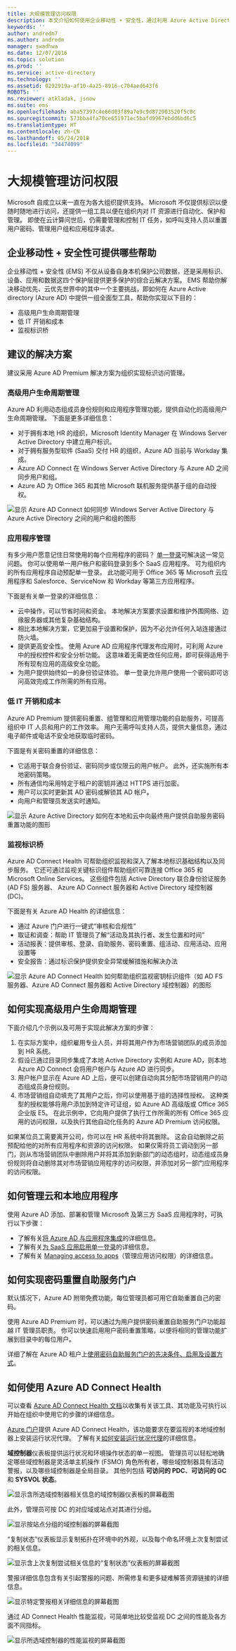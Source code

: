 ```yaml
---
title: 大规模管理访问权限
description: 本文介绍如何使用企业移动性 + 安全性，通过利用 Azure Active Directory 中的工具使组织能够进行标识访问管理。
keywords: ''
author: andredm7
ms.author: andredm
manager: swadhwa
ms.date: 12/07/2016
ms.topic: solution
ms.prod: ''
ms.service: active-directory
ms.technology: ''
ms.assetid: 0292919a-af10-4a25-8916-c704aed643f6
ROBOTS: ''
ms.reviewer: atkladak, jsnow
ms.suite: ems
ms.openlocfilehash: aba57397c4e66d03f89a7e9c9d872903520f5c0c
ms.sourcegitcommit: 573bba4fa70ce651971ec5bafd9967ebdd6bd6c5
ms.translationtype: HT
ms.contentlocale: zh-CN
ms.lasthandoff: 05/24/2018
ms.locfileid: "34474099"
---
```

# <a name="manage-access-at-scale"></a>大规模管理访问权限
Microsoft 自成立以来一直在为各大组织提供支持。 Microsoft 不仅提供标识以便随时随地进行访问，还提供一组工具以便在组织内对 IT 资源进行自动化、保护和管理。 即使在云计算问世后，仍需要管理和控制 IT 任务，如呼叫支持人员以重置用户密码、管理用户组和应用程序请求。

## <a name="how-enterprise-mobility--security-can-help-you"></a>企业移动性 + 安全性可提供哪些帮助
企业移动性 + 安全性 (EMS) 不仅从设备自身本机保护公司数据，还是采用标识、设备、应用和数据这四个保护层提供更多保护的综合云解决方案。 EMS 帮助你解决移动优先、云优先世界中的其中一个主要挑战，即如何在 Azure Active directory (Azure AD) 中提供一组全面型工具，帮助你实现以下目的：
- 高级用户生命周期管理
- 低 IT 开销和成本
- 监视标识桥

## <a name="recommended-solution"></a>建议的解决方案
建议采用 Azure AD Premium 解决方案为组织实现标识访问管理。

### <a name="advanced-user-lifecycle-management"></a>高级用户生命周期管理
Azure AD 利用动态组成员身份规则和应用程序管理功能，提供自动化的高级用户生命周期管理。 下面是更多详细信息：

- 对于拥有本地 HR 的组织，Microsoft Identity Manager 在 Windows Server Active Directory 中建立用户标识。
- 对于拥有服务型软件 (SaaS) 交付 HR 的组织，Azure AD 当前与 Workday 集成。
- Azure AD Connect 在 Windows Server Active Directory 与 Azure AD 之间同步用户和组。
- Azure AD 为 Office 365 和其他 Microsoft 联机服务提供基于组的自动授权。

![显示 Azure AD Connect 如何同步 Windows Server Active Directory 与 Azure Active Directory 之间的用户和组的图形](./media/manage-access-at-scale/manage-access-at-scale-fig1.png)

### <a name="application-management"></a>应用程序管理
有多少用户愿意记住日常使用的每个应用程序的密码？ [单一登录](https://azure.microsoft.com/documentation/articles/active-directory-appssoaccess-whatis/)可解决这一常见问题。 你可以使用单一用户帐户和密码登录到多个 SaaS 应用程序。 可为组织内的所有应用程序自动预配单一登录。 此功能可用于 Office 365 等 Microsoft 云应用程序和 Salesforce、ServiceNow 和 Workday 等第三方应用程序。

下面是有关单一登录的详细信息：

 - 云中操作，可以节省时间和资金。 本地解决方案要求设置和维护外围网络、边缘服务器或其他复杂基础结构。
 - 相比本地解决方案，它更加易于设置和保护，因为不必允许任何入站连接通过防火墙。
 - 提供更高安全性。 使用 Azure AD 应用程序代理发布应用时，可利用 Azure 中的授权控件和安全分析功能。 这意味着无需更改任何应用，即可获得适用于所有现有应用的高级安全功能。
 - 为用户提供始终如一的身份验证体验。 单一登录允许用户使用一个密码即可访问高效完成工作所需的所有应用。

### <a name="low-it-overhead-and-cost"></a>低 IT 开销和成本
Azure AD Premium 提供密码重置、组管理和应用管理功能的自助服务，可提高组织中 IT 人员和用户的工作效率。 用户无需呼叫支持人员，提供大量信息，通过电子邮件或电话不安全地获取临时密码。

下面是有关密码重置的详细信息：

- 它适用于联合身份验证、密码同步或仅限云的用户帐户。 此外，还实施所有本地密码策略。
- 所有通信均采用特定于租户的密钥并通过 HTTPS 进行加密。
- 用户可以实时更新其 AD 密码或解锁其 AD 帐户。
- 向用户和管理员发送实时通知。

![显示 Azure Active Directory 如何在本地和云中向最终用户提供自助服务密码重置功能的图形](./media/manage-access-at-scale/manage-access-at-scale-fig2.png)

### <a name="monitor-your-identity-bridge"></a>监视标识桥
Azure AD Connect Health 可帮助组织监视和深入了解本地标识基础结构以及同步服务。 它还可通过监视关键标识组件帮助组织可靠连接 Office 365 和 Microsoft Online Services。 这些组件包括 Active Directory 联合身份验证服务 (AD FS) 服务器、 Azure AD Connect 服务器和 Active Directory 域控制器 (DC)。

下面是有关 Azure AD Health 的详细信息：

- 通过 Azure 门户进行一键式“审核和合规性”
- 取证和调查：帮助 IT 管理员了解“活动及其执行者、发生位置和时间”
- 活动报表：提供审核、登录、自助服务、密码重置、组活动、应用活动、应用设置等
- 安全报告：通过标识保护提供安全异常缓解措施和解决办法

![显示 Azure AD Connect Health 如何帮助组织监视密钥标识组件（如 AD FS 服务器、Azure AD Connect 服务器和 Active Directory 域控制器）的图形](./media/manage-access-at-scale/manage-access-at-scale-fig3.png)

## <a name="how-to-implement-an-advanced-user-lifecycle-management"></a>如何实现高级用户生命周期管理
下面介绍几个示例以及可用于实现此解决方案的步骤：

1. 在实际方案中，组织雇用专业人员，并将其用户作为市场营销团队的成员添加到 HR 系统。
2.  假设已通过目录同步集成了本地 Active Directory 实例和 Azure AD，则本地 Azure AD Connect 会将用户帐户与 Azure AD 进行同步。
3.  用户帐户显示在 Azure AD 上后，便可以创建自动向其分配市场营销用户的动态组成员身份规则。
4.  市场营销组自动填充了其用户之后，你可以使用基于组的选择性授权。 这种类型的授权能够将用户添加到特定许可证组，如 Azure AD 高级版或 Office 365 企业版 E5。
    在此示例中，它向用户提供了执行工作所需的所有 Office 365 应用的访问权限，以及执行其他自动化任务的 Azure AD Premium 访问权限。

如果某位员工需要离开公司，你可以在 HR 系统中将其删除。 这会自动删除之前预配给他的对所有应用程序和资源的访问权限。 如果仅需将员工调动到另一部门，则从市场营销团队中删除用户并将其添加到新部门的动态组时，动态组成员身份规则将自动删除其对市场营销应用程序的访问权限，并添加对另一部门应用程序的访问权限。

## <a name="how-to-manage-cloud-and-on-premises-applications"></a>如何管理云和本地应用程序
使用 Azure AD 添加、部署和管理 Microsoft 及第三方 SaaS 应用程序时，可执行以下步骤：
- 了解有关[将 Azure AD 与应用程序集成](https://azure.microsoft.com/documentation/articles/active-directory-integrating-applications-getting-started/)的详细信息。
- 了解有关[为 SaaS 应用启用单一登录](https://azure.microsoft.com/documentation/articles/active-directory-sso-integrate-saas-apps/)的详细信息。
- 了解有关 [Managing access to apps](https://azure.microsoft.com/documentation/articles/active-directory-managing-access-to-apps/)（管理应用访问权限）的详细信息。

## <a name="how-to-implement-password-reset-self-service-portal"></a>如何实现密码重置自助服务门户
默认情况下，Azure AD 附带免费功能，每位管理员都可用它自助重置自己的密码。

使用 Azure AD Premium 时，可以通过为用户提供密码重置自助服务门户功能超越 IT 管理员职责。 你可以快速启用用户密码重置策略，以便将相同的管理功能扩展到目录中的每位用户。

详细了解在 Azure AD 租户上[使用密码自助服务门户的先决条件、启用及设置方式](https://azure.microsoft.com/documentation/articles/active-directory-accessmanagement-manage-groups/)。

## <a name="how-to-use-azure-ad-connect-health"></a>如何使用 Azure AD Connect Health
可以查看 [Azure AD Connect Health 文档](https://azure.microsoft.com/en-in/documentation/articles/active-directory-aadconnect-health/)以收集有关该工具、其功能及可执行以开始在组织中使用它的步骤的详细信息。

[Azure 门户](https://ms.portal.azure.com)提供 Azure AD Connect Health，该功能要求在要监视的本地域控制器上安装运行状况代理。 了解有关[如何安装运行状况代理](https://azure.microsoft.com/en-in/documentation/articles/active-directory-aadconnect-health-agent-install/)的详细信息。

**域控制器**仪表板提供运行状况和环境操作状态的单一视图。 管理员可以轻松地确定哪些域控制器是灵活单主机操作 (FSMO) 角色所有者，哪些域控制器具有活动警报，以及哪些域控制器是全局目录。 其他列包括 **可访问的 PDC**、**可访问的 GC** 和 **SYSVOL 状态**。

![显示含所选域控制器相关信息的域控制器仪表板的屏幕截图](./media/manage-access-at-scale/manage-access-at-scale-fig4.png)

此外，管理员可按 DC 的对应域或站点对其进行分组。

![显示按站点分组的域控制器的屏幕截图](./media/manage-access-at-scale/manage-access-at-scale-fig5.png)

“复制状态”仪表板显示复制拓扑在环境中的外观，以及每个命名环境上次复制尝试的相关信息。

![显示含上次复制尝试相关信息的“复制状态”仪表板的屏幕截图](./media/manage-access-at-scale/manage-access-at-scale-fig6.png)

警报详细信息包含有关引起警报的问题、所需修复和更多疑难解答资源链接的详细信息。

![显示特定警报相关详细信息的屏幕截图](./media/manage-access-at-scale/manage-access-at-scale-fig7.png)

通过 AD Connect Health 性能监视，可简单地比较受监视 DC 之间的性能及各方面不同指标。

![显示所选域控制器的性能监视的屏幕截图](./media/manage-access-at-scale/manage-access-at-scale-fig8.png)
